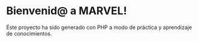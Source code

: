 # Bienvenid@ a MARVEL!

Éste proyecto ha sido generado con PHP a modo de práctica y aprendizaje de conocimientos.


